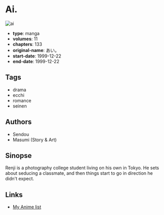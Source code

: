 # Ai.

![ai](https://cdn.myanimelist.net/images/manga/1/203285.jpg)

-   **type**: manga
-   **volumes**: 11
-   **chapters**: 133
-   **original-name**: あい。
-   **start-date**: 1999-12-22
-   **end-date**: 1999-12-22

## Tags

-   drama
-   ecchi
-   romance
-   seinen

## Authors

-   Sendou
-   Masumi (Story & Art)

## Sinopse

Renji is a photography college student living on his own in Tokyo. He sets about seducing a classmate, and then things start to go in direction he didn't expect.

## Links

-   [My Anime list](https://myanimelist.net/manga/26142/Ai)
